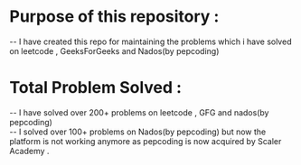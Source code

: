 # Purpose of this repository :
-- I have created this repo for maintaining the problems which i have solved  on leetcode , GeeksForGeeks and Nados(by pepcoding)  

# Total Problem Solved :
-- I have solved over 200+ problems on leetcode , GFG and nados(by pepcoding) \
-- I solved over 100+ problems on Nados(by pepcoding) but now the platform is not working anymore as pepcoding is now acquired by Scaler Academy .

